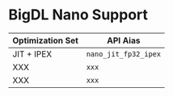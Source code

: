 BigDL Nano Support
===========================

| Optimization Set | API Aias | 
| ------------- | ------------- | 
| JIT + IPEX | `nano_jit_fp32_ipex` | 
| XXX | `xxx` | 
| XXX | `xxx` | 
